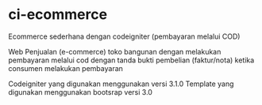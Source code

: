 # ci-ecommerce
Ecommerce sederhana dengan codeigniter (pembayaran melalui COD)

Web Penjualan (e-commerce) toko bangunan dengan melakukan pembayaran melalui cod dengan tanda bukti pembelian (faktur/nota) ketika consumen melakukan pembayaran

Codeigniter yang digunakan menggunakan versi 3.1.0
Template yang digunakan menggunakan bootsrap versi 3.0
